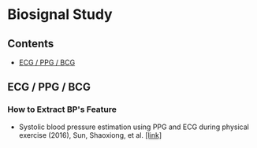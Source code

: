 # Biosignal Study

## Contents

* [ECG / PPG / BCG](#ECG--PPG--BCG)

## ECG / PPG / BCG
### How to Extract BP's Feature 
* Systolic blood pressure estimation using PPG and ECG during physical exercise (2016), Sun, Shaoxiong, et al. [[link]](https://www.ncbi.nlm.nih.gov/pubmed/27841157)
